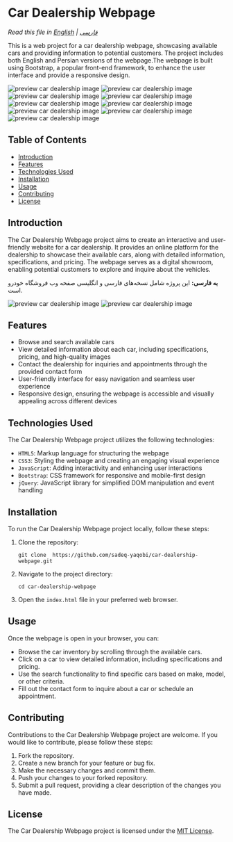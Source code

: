 # Car Dealership Webpage

*Read this file in [English](README.md) | [فارسی](README.fa.md)*

This is a web project for a car dealership webpage, showcasing available cars and providing information to potential customers. The project includes both English and Persian versions of the webpage.The webpage is built using Bootstrap, a popular front-end framework, to enhance the user interface and provide a responsive design. 


![preview car dealership image](img/preview-car-dealership-img-01.png)
![preview car dealership image](img/preview-car-dealership-img-02.png)
![preview car dealership image](img/preview-car-dealership-img-03.png)
![preview car dealership image](img/preview-car-dealership-img-04.png)
![preview car dealership image](img/preview-car-dealership-img-05.png)
![preview car dealership image](img/preview-car-dealership-img-06.png)
![preview car dealership image](img/preview-car-dealership-img-07.png)
![preview car dealership image](img/preview-car-dealership-img-08.png)
![preview car dealership image](img/preview-car-dealership-img-09.png)

## Table of Contents

- [Introduction](#introduction)
- [Features](#features)
- [Technologies Used](#technologies-used)
- [Installation](#installation)
- [Usage](#usage)
- [Contributing](#contributing)
- [License](#license)

## Introduction
The Car Dealership Webpage project aims to create an interactive and user-friendly website for a car dealership. It provides an online platform for the dealership to showcase their available cars, along with detailed information, specifications, and pricing. The webpage serves as a digital showroom, enabling potential customers to explore and inquire about the vehicles.

**به فارسی:** این پروژه شامل نسخه‌های فارسی و انگلیسی صفحه وب فروشگاه خودرو است.

![preview car dealership image](img/preview-car-dealership-img-fa-01.png)
![preview car dealership image](img/preview-car-dealership-img-fa-02.png)

## Features
- Browse and search available cars
- View detailed information about each car, including specifications, pricing, and high-quality images
- Contact the dealership for inquiries and appointments through the provided contact form
- User-friendly interface for easy navigation and seamless user experience
- Responsive design, ensuring the webpage is accessible and visually appealing across different devices

## Technologies Used
The Car Dealership Webpage project utilizes the following technologies:

- `HTML5`: Markup language for structuring the webpage
- `CSS3`: Styling the webpage and creating an engaging visual experience
- `JavaScript`: Adding interactivity and enhancing user interactions
- `Bootstrap`: CSS framework for responsive and mobile-first design
- `jQuery`: JavaScript library for simplified DOM manipulation and event handling

## Installation
To run the Car Dealership Webpage project locally, follow these steps:

1. Clone the repository:

   `git clone  https://github.com/sadeq-yaqobi/car-dealership-webpage.git `

2. Navigate to the project directory:

     `cd car-dealership-webpage`

3. Open the `index.html` file in your preferred web browser.

## Usage
Once the webpage is open in your browser, you can:

- Browse the car inventory by scrolling through the available cars.
- Click on a car to view detailed information, including specifications and pricing.
- Use the search functionality to find specific cars based on make, model, or other criteria.
- Fill out the contact form to inquire about a car or schedule an appointment.

## Contributing
Contributions to the Car Dealership Webpage project are welcome. If you would like to contribute, please follow these steps:

1. Fork the repository.
2. Create a new branch for your feature or bug fix.
3. Make the necessary changes and commit them.
4. Push your changes to your forked repository.
5. Submit a pull request, providing a clear description of the changes you have made.

## License
The Car Dealership Webpage project is licensed under the [MIT License](LICENSE).
